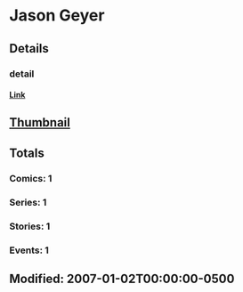 # Jason  Geyer 
## Details
### detail
#### [Link](http://marvel.com/comics/creators/8685/jason_geyer?utm_campaign=apiRef&utm_source=225578a89fc76f3d20fbffda5d17a88d)
## [Thumbnail](http://i.annihil.us/u/prod/marvel/i/mg/b/40/image_not_available.jpg)
## Totals
### Comics: 1
### Series: 1
### Stories: 1
### Events: 1
## Modified: 2007-01-02T00:00:00-0500